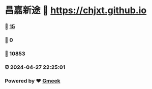 # 昌嘉新途 :link: https://chjxt.github.io 
### :page_facing_up: [15](https://chjxt.github.io/tag.html) 
### :speech_balloon: 0 
### :hibiscus: 10853 
### :alarm_clock: 2024-04-27 22:25:01 
### Powered by :heart: [Gmeek](https://github.com/Meekdai/Gmeek)
